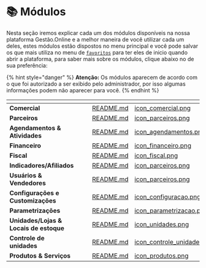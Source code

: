 # 📚 Módulos

Nesta seção iremos explicar cada um dos módulos disponíveis na nossa plataforma Gestão.Online e a melhor maneira de você utilizar cada um deles, estes módulos estão dispostos no menu principal e você pode salvar os que mais utiliza no menu de [`favoritos`](/erp-v2/primeiro_acesso/favoritos.md) para ter eles de inicio quando abrir a plataforma, para saber mais sobre os módulos, clique abaixo no de sua preferência:

{% hint style="danger" %}
**Atenção:** Os módulos aparecem de acordo com o que foi autorizado a ser exibido pelo administrador, por isso algumas informações podem não aparecer para você.
{% endhint %}

<table data-view="cards">
    <thead>
        <tr>
            <th></th>
            <th></th>
            <th></th>
            <th data-hidden data-card-target data-type="content-ref"></th>
            <th data-hidden data-card-cover data-type="files"></th>
        </tr>
    </thead>
        <tbody>
            <tr>
                <td>
                    <strong>Comercial</strong>
                </td>
                <td></td>
                <td></td>
                <td>
                    <a href="/erp-v2/modulos/comercial/README.md">README.md</a>
                </td>
                <td>
                    <a href="/erp-v2/assets/modulos/icon_comercial.png">icon_comercial.png</a>
                </td>
            </tr>
            <tr>
                <td>
                    <strong>Parceiros</strong>
                </td>
                <td></td>
                <td></td>
                <td>
                    <a href="/erp-v2/modulos/parceiros/README.md">README.md</a>
                </td>
                <td>
                    <a href="/erp-v2/assets/modulos/icon_parceiros.png">icon_parceiros.png</a>
                </td>
            </tr>
            <tr>
                <td>
                    <strong>Agendamentos &#x26; Atividades</strong>
                </td>
                <td></td>
                <td></td>
                <td>
                    <a href="/erp-v2/modulos/agendamentos_atividades/README.md">README.md</a>
                </td>
                <td>
                    <a href="/erp-v2/assets/modulos/icon_agendamentos.png">icon_agendamentos.png</a>
                </td>
            </tr>
            <tr>
                <td>
                    <strong>Financeiro</strong>
                </td>
                <td></td>
                <td></td>
                <td>
                    <a href="/erp-v2/modulos/financeiro/README.md">README.md</a>
                </td>
                <td>
                    <a href="/erp-v2/assets/modulos/icon_financeiro.png">icon_financeiro.png</a>
                </td>
            </tr>
            <tr>
                <td>
                    <strong>Fiscal</strong>
                </td>
                <td></td>
                <td></td>
                <td>
                    <a href="/erp-v2/modulos/fiscal/README.md">README.md</a>
                </td>
                <td>
                    <a href="/erp-v2/assets/modulos/icon_fiscal.png">icon_fiscal.png</a>
                </td>
            </tr>
            <tr>
                <td>
                    <strong>Indicadores/Afiliados</strong>
                </td>
                <td></td>
                <td></td>
                <td>
                    <a href="/erp-v2/modulos/indicadores_afiliados/README.md">README.md</a>
                </td>
                <td>
                    <a href="/erp-v2/assets/modulos/icon_parceiros.png">icon_parceiros.png</a>
                </td>
            </tr>
            <tr>
                <td>
                    <strong>Usuários &#x26; Vendedores</strong>
                </td>
                <td></td>
                <td></td>
                <td>
                    <a href="/erp-v2/modulos/usuarios_vendedores/README.md">README.md</a>
                </td>
                <td>
                    <a href="/erp-v2/assets/modulos/icon_parceiros.png">icon_parceiros.png</a>
                </td>
            </tr>
            <tr>
                <td>
                    <strong>Configurações e Customizações</strong>
                </td>
                <td></td>
                <td></td>
                <td>
                    <a href="/erp-v2/modulos/configuracoes_customizacoes/README.md">README.md</a>
                </td>
                <td>
                    <a href="/erp-v2/assets/modulos/icon_configuracao.png">icon_configuracao.png</a>
                </td>
            </tr>
            <tr>
                <td>
                    <strong>Parametrizações</strong>
                </td>
                <td></td>
                <td></td>
                <td>
                    <a href="/erp-v2/modulos/parametrizacoes/README.md">README.md</a>
                </td>
                <td>
                    <a href="/erp-v2/assets/modulos/icon_parametrizacao.png">icon_parametrizacao.png</a>
                </td>
            </tr>
            <tr>
                <td>
                    <strong>Unidades/Lojas &#x26; Locais de estoque</strong>
                </td>
                <td></td>
                <td></td>
                <td>
                    <a href="/erp-v2/modulos/unidades_locais_estoque/README.md">README.md</a>
                </td>
                <td>
                    <a href="/erp-v2/assets/modulos/icon_unidades.png">icon_unidades.png</a>
                </td>
            </tr>
            <tr>
                <td>
                    <strong>Controle de unidades</strong>
                </td>
                <td></td>
                <td></td>
                <td>
                    <a href="/erp-v2/modulos/controle_unidades/README.md">README.md</a>
                </td>
                <td>
                    <a href="/erp-v2/assets/modulos/icon_controle_unidades.png">icon_controle_unidades.png</a>
                </td>
            </tr>
            <tr>
                <td>
                    <strong>Produtos &#x26; Serviços</strong>
                </td>
                <td></td>
                <td></td>
                <td>
                    <a href="/erp-v2/modulos/produtos_servicos/README.md">README.md</a>
                </td>
                <td>
                    <a href="/erp-v2/assets/modulos/icon_produtos.png">icon_produtos.png</a>
                </td>
            </tr>
        </tbody>
</table>